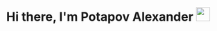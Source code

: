<h1 align="center">
  Hi there, I'm Potapov Alexander
  <img src="https://github.com/blackcater/blackcater/raw/main/images/Hi.gif" height="32"/>
</h1>

